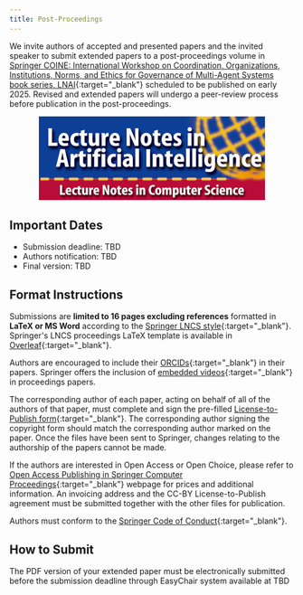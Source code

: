 ```yaml
---
title: Post-Proceedings
---
```


We invite authors of accepted and presented papers and the invited speaker to submit extended papers to a post-proceedings volume in [Springer COINE: International Workshop on Coordination, Organizations, Institutions, Norms, and Ethics for Governance of Multi-Agent Systems book series, LNAI](https://link.springer.com/conference/coin){:target="_blank"} scheduled to be published on early 2025. Revised and extended papers will undergo a peer-review process before publication in the post-proceedings.

<p align="center">
  <img src="assets/img/lnai-logo.png" />
</p>

## Important Dates
* Submission deadline: TBD
* Authors notification: TBD
* Final version: TBD

## Format Instructions
Submissions are **limited to 16 pages excluding references** formatted in **LaTeX or MS Word** according to the [Springer LNCS style](https://www.springer.com/gp/computer-science/lncs/conference-proceedings-guidelines){:target="_blank"}. Springer's LNCS proceedings LaTeX template is available in [Overleaf](https://www.overleaf.com/latex/templates/springer-lecture-notes-in-computer-science/kzwwpvhwnvfj#.WsdHOy5uZpg){:target="_blank"}.

Authors are encouraged to include their [ORCIDs](https://goo.gl/hbsa4D){:target="_blank"} in their papers. Springer offers the inclusion of [embedded videos](http://www.springer.com/gp/computer-science/lncs/embedded-videos/15066970){:target="_blank"} in proceedings papers.

The corresponding author of each paper, acting on behalf of all of the authors of that paper, must complete and sign the pre-filled [License-to-Publish form](assets/doc/SNCS_ProceedingsPaper_LTP_ST_SN_Switzerland.docx){:target="_blank"}. The corresponding author signing the copyright form should match the corresponding author marked on the paper. Once the files have been sent to Springer, changes relating to the authorship of the papers cannot be made.

If the authors are interested in Open Access or Open Choice, please refer to [Open Access Publishing in Springer Computer Proceedings](https://www.springer.com/gp/computer-science/lncs/open-access-publishing-in-computer-proceedings){:target="_blank"} webpage for prices and additional information. An invoicing address and the CC-BY License-to-Publish agreement must be submitted together with the other files for publication.

Authors must conform to the [Springer Code of Conduct](https://www.springernature.com/gp/authors/book-authors-code-of-conduct){:target="_blank"}.

## How to Submit
The PDF version of your extended paper must be electronically submitted before the submission deadline through EasyChair system available at TBD

<!-- [https://easychair.org/conferences/?conf=](https://easychair.org/conferences/?conf=){:target="_blank"}. -->
